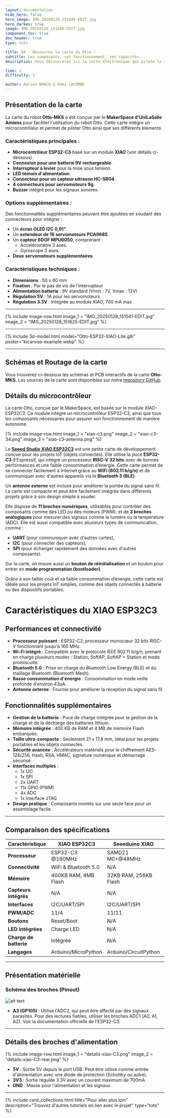 ```yaml
---
layout: documentation
hide_hero: false
hero_image: IMG_20250128_151446-EDIT.jpg
hero_darken: true
image: IMG_20250128_151446-EDIT.jpg
component_toc: true
doc_header: true
type: tuto

title: 04 - Découvrez la carte du Otto !
subtitle: Les composants, son fonctionnement, ses capacités...
description: Vous découvrerez ici la carte électronique qui pilote le robot OttoMks

time: 1
difficulty: 1

author: Adrien BRACQ & Rémi LACOMBE
---
```


## Présentation de la carte

La carte du robot **Otto-MKS** a été conçue par le **MakerSpace d'UniLaSalle Amiens** pour faciliter l'utilisation du robot Otto. Cette carte intègre un microcontrôleur et permet de piloter Otto ainsi que ses différents éléments. 

### Caractéristiques principales :
- **Microcontrôleur ESP32-C3** basé sur un module **XIAO** (voir détails ci-dessous).
- **Connexion pour une batterie 9V rechargeable**.
- **Interrupteur à levier** pour la mise sous tension.
- **LED témoin d'alimentation**.
- **Connecteur pour un capteur ultrason HC-SR04**.
- **4 connecteurs pour servomoteurs 9g**.
- **Buzzer** intégré pour les signaux sonores.

### Options supplémentaires :
Des fonctionnalités supplémentaires peuvent être ajoutées en soudant des connecteurs pour intégrer :
- Un **écran OLED I2C 0,91"**.
- Un **extendeur de 16 servomoteurs PCA9685**.
- Un **capteur 6DOF MPU6050**, comprenant :
  - Accéléromètre 3 axes.
  - Gyroscope 3 axes.
- **Deux servomoteurs supplémentaires**

### Caractéristiques techniques :

- **Dimensions** : 50 x 60 mm  
- **Fixation** : Par le pas de vis de l'interrupteur  
- **Alimentation batterie** : 9V standard (Vmin : 7V, Vmax : 12V)  
- **Régulation 5V** : 1A pour les servomoteurs  
- **Régulation 3.3V** : Intégrée au module XIAO, 700 mA max  

---

{% include image-row.html 
image_1 = "IMG_20250128_151541-EDIT.jpg"
image_2 = "IMG_20250128_151625-EDIT.jpg"
%}

---

{% include 3d-model.html model="Otto-ESP32-XIAO-Lite.glb" poster="kicanvas-example.webp" %}

---

## Schémas et Routage de la carte

Vous trouverez ci-dessous les schémas et PCB interactifs de la carte **Otto-MKS**. Les sources de la carte sont disponibles sur notre [repository GitHub](https://github.com/Makerspace-Amiens/otto-mks/tree/main/sources/Electronics/Otto-ESP32-XIAO-Lite).  

<kicanvas-embed src="Otto-ESP32-XIAO-Lite.kicad_sch" controls="basic">
</kicanvas-embed>

<kicanvas-embed src="Otto-ESP32-XIAO-Lite.kicad_pcb" controls="advanced">
</kicanvas-embed>

## Détails du microcontrôleur

La carte Otto, conçue par le MakerSpace, est basée sur le module XIAO-ESP32C3. Ce module intègre un microcontrôleur ESP32-C3, ainsi que tous les composants nécessaires pour assurer son fonctionnement de manière autonome.

{% include image-row.html 
image_1 = "xiao-c3.png" 
image_2 = "xiao-c3-34.png"
image_3 = "xiao-c3-antenna.png"
%}

Le [**Seeed Studio XIAO ESP32C3**](https://wiki.seeedstudio.com/XIAO_ESP32C3_Getting_Started/) est une petite carte de développement conçue pour les projets IoT (objets connectés). Elle utilise la puce **ESP32-C3** d’Espressif, qui intègre un processeur **RISC-V 32 bits** avec de bonnes performances et une faible consommation d’énergie. Cette carte permet de se connecter facilement à Internet grâce au **WiFi (802.11 b/g/n)** et de communiquer avec d'autres appareils via le **Bluetooth 5 (BLE)**.  

Un **antenne externe** est incluse pour améliorer la portée du signal sans fil. La carte est compacte et peut être facilement intégrée dans différents projets grâce à son design simple à souder.  

Elle dispose de **11 broches numériques**, utilisables pour contrôler des composants comme des LED ou des moteurs (PWM), et de **3 broches analogiques** pour mesurer des signaux comme la lumière ou la température (ADC). Elle est aussi compatible avec plusieurs types de communication, comme :  
- **UART** (pour communiquer avec d'autres cartes),  
- **I2C** (pour connecter des capteurs),  
- **SPI** (pour échanger rapidement des données avec d'autres composants).  

Sur la carte, on trouve aussi un **bouton de réinitialisation** et un bouton pour entrer en **mode programmation (bootloader)**.  

Grâce à son faible coût et sa faible consommation d’énergie, cette carte est idéale pour les projets IoT simples, comme des objets connectés à batterie ou des dispositifs portables.  

# Caractéristiques du XIAO ESP32C3

## Performances et connectivité
- **Processeur puissant** : ESP32-C3, processeur monocœur 32 bits RISC-V fonctionnant jusqu'à 160 MHz.
- **Wi-Fi intégré** : Compatible avec le protocole IEEE 802.11 b/g/n, prenant en charge plusieurs modes : Station, SoftAP, SoftAP + Station et mode promiscuité.
- **Bluetooth 5.0** : Prise en charge du Bluetooth Low Energy (BLE) et du maillage Bluetooth (Bluetooth Mesh).
- **Basse consommation d'énergie** : Consommation en mode veille profonde d'environ 43μA.
- **Antenne externe** : Fournie pour améliorer la réception du signal sans fil.

## Fonctionnalités supplémentaires
- **Gestion de la batterie** : Puce de charge intégrée pour la gestion de la charge et de la décharge des batteries lithium.
- **Mémoire intégrée** : 400 KB de RAM et 4 MB de mémoire Flash embarquée.
- **Taille ultra-compacte** : Seulement 21 x 17,8 mm, idéal pour les projets portables et les objets connectés.
- **Sécurité avancée** : Accélérateurs matériels pour le chiffrement AES-128/256, Hash, RSA, HMAC, signature numérique et démarrage sécurisé.
- **Interfaces multiples** :
  - 1x I2C
  - 1x SPI
  - 2x UART
  - 11x GPIO (PWM)
  - 4x ADC
  - 1x interface JTAG
- **Design pratique** : Composants montés sur une seule face pour un assemblage facile.

---

## Comparaison des spécifications

| Caractéristique        | XIAO ESP32C3          | Seeeduino XIAO     | XIAO RP2040         | XIAO nRF52840       |
|-----------------------|----------------------|-------------------|--------------------|--------------------|
| **Processeur**         | ESP32-C3 @160MHz      | SAMD21 M0+@48MHz   | RP2040 Dual-core @133MHz | nRF52840 M4F@64MHz |
| **Connectivité**       | WiFi & Bluetooth 5.0  | N/A               | N/A                | BLE/NFC             |
| **Mémoire**            | 400KB RAM, 4MB Flash  | 32KB RAM, 256KB Flash | 264KB RAM, 2MB Flash | 256KB RAM, 2MB Flash |
| **Capteurs intégrés**  | N/A                   | N/A               | N/A                | N/A                 |
| **Interfaces**         | I2C/UART/SPI          | I2C/UART/SPI       | I2C/UART/SPI        | I2C/UART/SPI        |
| **PWM/ADC**            | 11/4                   | 11/11              | 11/4                | 11/6                |
| **Boutons**            | Reset/Boot            | N/A               | Reset/Boot          | Reset               |
| **LED intégrées**      | Charge LED            | N/A               | RGB LED             | RGB/Charge LED      |
| **Charge de batterie** | Intégrée               | N/A               | N/A                 | BQ25101             |
| **Langages**           | Arduino/MicroPython   | Arduino/CircuitPython | Arduino/MicroPython/CircuitPython | Arduino/MicroPython |

---

## Présentation matérielle

### Schéma des broches (Pinout)

![alt text](pinout-xiao-c3.png)

- **A3 (GP105)** : Utilise l'ADC2, qui peut être affecté par des signaux parasites. Pour des lectures fiables, utiliser les broches ADC1 (A0, A1, A2). Voir la documentation officielle de l'ESP32-C3.

---

## Détails des broches d'alimentation

{% include image-row.html 
image_1 = "details-xiao-C3.png" 
image_2 = "details-xiao-C3-rear.png"
%}

- **5V** : Sortie 5V depuis le port USB. Peut être utilisé comme entrée d'alimentation avec une diode de protection (Schottky ou autre).
- **3V3** : Sortie régulée 3.3V avec un courant maximum de 700mA.
- **GND** : Masse pour l'alimentation et les signaux.



---

{%
  include card_collections.html
  title="Pour aller plus loin"
  description="Trouvez d'autres tutoriels en lien avec le projet"
  type="tuto"
%}